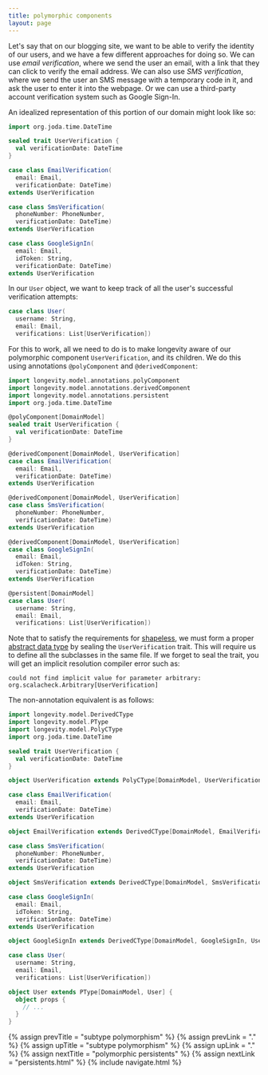 ```yaml
---
title: polymorphic components
layout: page
---
```


Let's say that on our blogging site, we want to be able to verify the
identity of our users, and we have a few different approaches for
doing so. We can use _email verification_, where we send the user an
email, with a link that they can click to verify the email address. We
can also use _SMS verification_, where we send the user an SMS message
with a temporary code in it, and ask the user to enter it into the
webpage. Or we can use a third-party account verification system such
as Google Sign-In.

An idealized representation of this portion of our domain might look
like so:

```scala
import org.joda.time.DateTime

sealed trait UserVerification {
  val verificationDate: DateTime
}

case class EmailVerification(
  email: Email,
  verificationDate: DateTime)
extends UserVerification

case class SmsVerification(
  phoneNumber: PhoneNumber,
  verificationDate: DateTime)
extends UserVerification

case class GoogleSignIn(
  email: Email,
  idToken: String,
  verificationDate: DateTime)
extends UserVerification
```

In our `User` object, we want to keep track of all the user's
successful verification attempts:

```scala
case class User(
  username: String,
  email: Email,
  verifications: List[UserVerification])
```

For this to work, all we need to do is to make longevity aware of our
polymorphic component `UserVerification`, and its children. We do this
using annotations `@polyComponent` and `@derivedComponent`:

```scala
import longevity.model.annotations.polyComponent
import longevity.model.annotations.derivedComponent
import longevity.model.annotations.persistent
import org.joda.time.DateTime

@polyComponent[DomainModel]
sealed trait UserVerification {
  val verificationDate: DateTime
}

@derivedComponent[DomainModel, UserVerification]
case class EmailVerification(
  email: Email,
  verificationDate: DateTime)
extends UserVerification

@derivedComponent[DomainModel, UserVerification]
case class SmsVerification(
  phoneNumber: PhoneNumber,
  verificationDate: DateTime)
extends UserVerification

@derivedComponent[DomainModel, UserVerification]
case class GoogleSignIn(
  email: Email,
  idToken: String,
  verificationDate: DateTime)
extends UserVerification

@persistent[DomainModel]
case class User(
  username: String,
  email: Email,
  verifications: List[UserVerification])
```

Note that to satisfy the requirements for [shapeless](https://github.com/milessabin/shapeless), we
must form a proper [abstract data type](https://en.wikipedia.org/wiki/Abstract_data_type) by sealing
the `UserVerification` trait. This will require us to define all the subclasses in the same file.
If we forget to seal the trait, you will get an implicit resolution compiler error such as:

```
could not find implicit value for parameter arbitrary: org.scalacheck.Arbitrary[UserVerification]
```

The non-annotation equivalent is as follows:


```scala
import longevity.model.DerivedCType
import longevity.model.PType
import longevity.model.PolyCType
import org.joda.time.DateTime

sealed trait UserVerification {
  val verificationDate: DateTime
}

object UserVerification extends PolyCType[DomainModel, UserVerification]

case class EmailVerification(
  email: Email,
  verificationDate: DateTime)
extends UserVerification

object EmailVerification extends DerivedCType[DomainModel, EmailVerification, UserVerification]

case class SmsVerification(
  phoneNumber: PhoneNumber,
  verificationDate: DateTime)
extends UserVerification

object SmsVerification extends DerivedCType[DomainModel, SmsVerification, UserVerification]

case class GoogleSignIn(
  email: Email,
  idToken: String,
  verificationDate: DateTime)
extends UserVerification

object GoogleSignIn extends DerivedCType[DomainModel, GoogleSignIn, UserVerification]

case class User(
  username: String,
  email: Email,
  verifications: List[UserVerification])

object User extends PType[DomainModel, User] {
  object props {
    // ...
  }
}
```

{% assign prevTitle = "subtype polymorphism" %}
{% assign prevLink  = "." %}
{% assign upTitle   = "subtype polymorphism" %}
{% assign upLink    = "." %}
{% assign nextTitle = "polymorphic persistents" %}
{% assign nextLink  = "persistents.html" %}
{% include navigate.html %}

